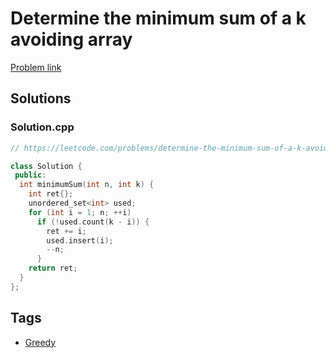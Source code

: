 # Determine the minimum sum of a k avoiding array

[Problem link](https://leetcode.com/problems/determine-the-minimum-sum-of-a-k-avoiding-array/)

## Solutions


### Solution.cpp
```cpp
// https://leetcode.com/problems/determine-the-minimum-sum-of-a-k-avoiding-array/

class Solution {
 public:
  int minimumSum(int n, int k) {
    int ret{};
    unordered_set<int> used;
    for (int i = 1; n; ++i)
      if (!used.count(k - i)) {
        ret += i;
        used.insert(i);
        --n;
      }
    return ret;
  }
};
```
## Tags

* [Greedy](/Collections/greedy.md#greedy)
